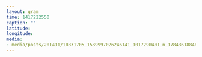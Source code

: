 ```yaml
---
layout: gram
time: 1417222550
caption: ""
latitude: 
longitude: 
media:
- media/posts/201411/10831705_1539997026246141_1017290401_n_17843618848000351.jpg
---
```

